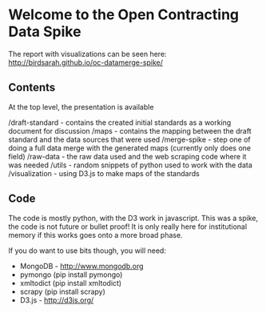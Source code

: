 Welcome to the Open Contracting Data Spike
==========================================

The report with visualizations can be seen here: http://birdsarah.github.io/oc-datamerge-spike/ 

Contents
--------
At the top level, the presentation is available

/draft-standard - contains the created initial standards as a working document for discussion
/maps - contains the mapping between the draft standard and the data sources that were used 
/merge-spike - step one of doing a full data merge with the generated maps (currently only does one field)
/raw-data - the raw data used and the web scraping code where it was needed
/utils - random snippets of python used to work with the data
/visualization - using D3.js to make maps of the standards 

Code
----

The code is mostly python, with the D3 work in javascript. This was a spike, the code
is not future or bullet proof! It is only really here for institutional memory if this 
works goes onto a more broad phase.

If you do want to use bits though, you will need:
- MongoDB - http://www.mongodb.org
- pymongo (pip install pymongo)
- xmltodict (pip install xmltodict)
- scrapy (pip install scrapy)
- D3.js - http://d3js.org/

